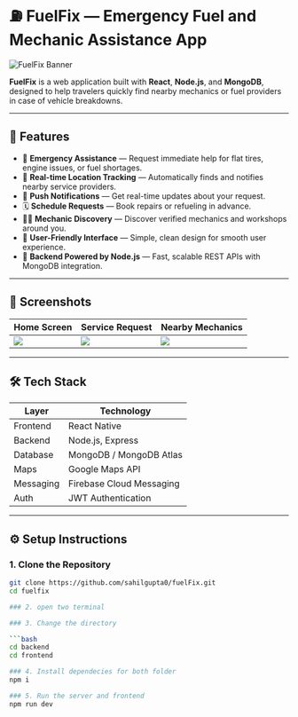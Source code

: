 # ⛽ FuelFix — Emergency Fuel and Mechanic Assistance App

![FuelFix Banner](https://via.placeholder.com/1000x300.png?text=FuelFix+-+Get+Help+On+The+Go)

**FuelFix** is a web application built with **React**, **Node.js**, and **MongoDB**, designed to help travelers quickly find nearby mechanics or fuel providers in case of vehicle breakdowns.

---

## 🚀 Features

- 🔧 **Emergency Assistance** — Request immediate help for flat tires, engine issues, or fuel shortages.
- 📍 **Real-time Location Tracking** — Automatically finds and notifies nearby service providers.
- 📲 **Push Notifications** — Get real-time updates about your request.
- 🗓️ **Schedule Requests** — Book repairs or refueling in advance.
- 👨‍🔧 **Mechanic Discovery** — Discover verified mechanics and workshops around you.
- 💬 **User-Friendly Interface** — Simple, clean design for smooth user experience.
- 📡 **Backend Powered by Node.js** — Fast, scalable REST APIs with MongoDB integration.

---

## 📱 Screenshots

| Home Screen | Service Request | Nearby Mechanics |
|------------|------------------|------------------|
| ![](https://via.placeholder.com/200x400.png?text=Home) | ![](https://via.placeholder.com/200x400.png?text=Request) | ![](https://via.placeholder.com/200x400.png?text=Mechanics) |

---


## 🛠 Tech Stack

| Layer     | Technology            |
|-----------|------------------------|
| Frontend  | React Native           |
| Backend   | Node.js, Express       |
| Database  | MongoDB / MongoDB Atlas |
| Maps      | Google Maps API        |
| Messaging | Firebase Cloud Messaging |
| Auth      | JWT Authentication     |

---

## ⚙️ Setup Instructions

### 1. Clone the Repository

```bash
git clone https://github.com/sahilgupta0/fuelFix.git
cd fuelfix

### 2. open two terminal

### 3. Change the directory

```bash
cd backend
cd frontend

### 4. Install dependecies for both folder
npm i

### 5. Run the server and frontend 
npm run dev

